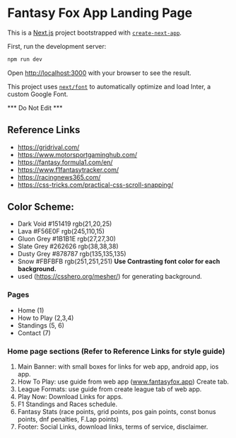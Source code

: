 # Fantasy Fox App Landing Page

This is a [Next.js](https://nextjs.org/) project bootstrapped with [`create-next-app`](https://github.com/vercel/next.js/tree/canary/packages/create-next-app).

First, run the development server:

```bash
npm run dev
```
Open [http://localhost:3000](http://localhost:3000) with your browser to see the result.


This project uses [`next/font`](https://nextjs.org/docs/basic-features/font-optimization) to automatically optimize and load Inter, a custom Google Font.

*** Do Not Edit ***

## Reference Links
+ https://gridrival.com/
+ https://www.motorsportgaminghub.com/
+ https://fantasy.formula1.com/en/
+ https://www.f1fantasytracker.com/
+ https://racingnews365.com/
+ https://css-tricks.com/practical-css-scroll-snapping/

## Color Scheme:
- Dark Void          #151419     rgb(21,20,25)
- Lava               #F56E0F     rgb(245,110,15)
- Gluon Grey         #1B1B1E     rgb(27,27,30)
- Slate Grey         #262626     rgb(38,38,38)
- Dusty Grey         #878787     rgb(135,135,135)
- Snow               #FBFBFB     rgb(251,251,251)
**Use Contrasting font color for each background.**
- used (https://csshero.org/mesher/) for generating background. 


### Pages
+ Home (1)
+ How to Play (2,3,4)
+ Standings (5, 6)
+ Contact (7)

### Home page sections (Refer to Reference Links for style guide)
1. Main Banner: with small boxes for links for web app, android app, ios app.
2. How To Play: use guide from web app (www.fantasyfox.app) Create tab.
3. League Formats: use guide from create league tab of web app.
4. Play Now: Download Links for apps.
5. F1 Standings and Races schedule.
6. Fantasy Stats (race points, grid points, pos gain points, const bonus points, dnf penalties, F.Lap points)
7. Footer: Social Links, download links, terms of service, disclaimer.